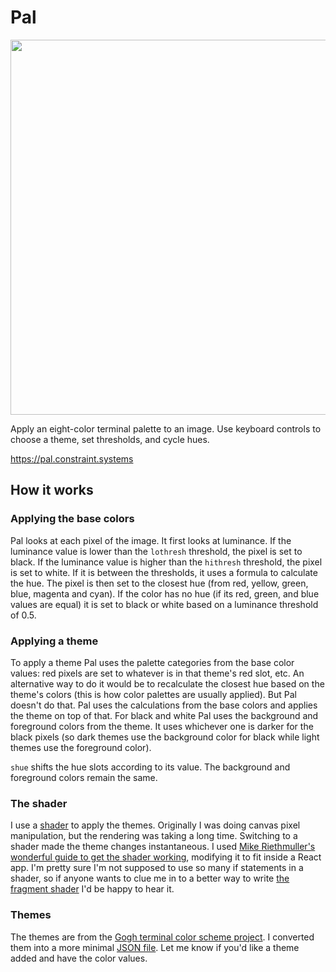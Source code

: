 # Pal
 
<img
src='https://raw.githubusercontent.com/constraint-systems/pal/master/public/pal.gif'
width="600"/>

Apply an eight-color terminal palette to an image. Use keyboard controls to choose a theme, set thresholds, and cycle hues.

https://pal.constraint.systems

## How it works

### Applying the base colors

Pal looks at each pixel of the image. It first looks at luminance. If the luminance value is lower than the `lothresh` threshold, the pixel is set to black. If the luminance value is higher than the `hithresh` threshold, the pixel is set to white. If it is between the thresholds, it uses a formula to calculate the hue. The pixel is then set to the closest hue (from red, yellow, green, blue, magenta and cyan). If the color has no hue (if its red, green, and blue values are equal) it is set to black or white based on a luminance threshold of 0.5.

### Applying a theme

To apply a theme Pal uses the palette categories from the base color values: red pixels are set to whatever is in that theme's red slot, etc. An alternative way to do it would be to recalculate the closest hue based on the theme's colors (this is how color palettes are usually applied). But Pal doesn't do that. Pal uses the calculations from the base colors and applies the theme on top of that. For black and white Pal uses the background and foreground colors from the theme. It uses whichever one is darker for the black pixels (so dark themes use the background color for black while light themes use the foreground color).

`shue` shifts the hue slots according to its value. The background and foreground colors remain the same.

### The shader

I use a [shader](https://github.com/constraint-systems/pal/blob/master/shaders/shaders.js) to apply the themes. Originally I was doing canvas pixel manipulation, but the rendering was taking a long time. Switching to a shader made the theme changes instantaneous. I used [Mike Riethmuller's wonderful guide to get the shader working](https://www.madebymike.com.au/writing/canvas-image-manipulation/), modifying it to fit inside a React app. I'm pretty sure I'm not supposed to use so many if statements in a shader, so if anyone wants to clue me in to a better way to write [the fragment shader](/constraint-systems/pal/blob/master/shaders/shaders.js) I'd be happy to hear it.

### Themes

The themes are from the [Gogh terminal color scheme project](https://github.com/Mayccoll/Gogh). I converted them into a more minimal [JSON file](https://github.com/constraint-systems/pal/blob/master/s/theme_min.js). Let me know if you'd like a theme added and have the color values.
